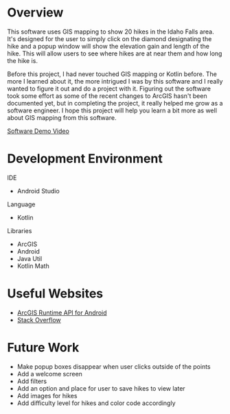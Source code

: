 # Overview
This software uses GIS mapping to show 20 hikes in the Idaho Falls area. It's designed for the user to simply click on the diamond designating the hike and a popup
window will show the elevation gain and length of the hike. This will allow users to see where hikes are at near them and how long the hike is.

Before this project, I had never touched GIS mapping or Kotlin before. The more I learned about it, the more intrigued I was by this software and I really
wanted to figure it out and do a project with it. Figuring out the software took some effort as some of the recent changes to ArcGIS hasn't been 
documented yet, but in completing the project, it really helped me grow as a software engineer. I hope this project will help you learn a bit more
as well about GIS mapping from this software.


[Software Demo Video](https://youtu.be/XWq5HGFXg78)

# Development Environment

IDE
* Android Studio 

Language
* Kotlin

Libraries
* ArcGIS
* Android
* Java Util
* Kotlin Math


# Useful Websites

* [ArcGIS Runtime API for Android](https://developers.arcgis.com/android/)
* [Stack Overflow](https://stackoverflow.com/)

# Future Work

* Make popup boxes disappear when user clicks outside of the points
* Add a welcome screen
* Add filters
* Add an option and place for user to save hikes to view later
* Add images for hikes
* Add difficulty level for hikes and color code accordingly